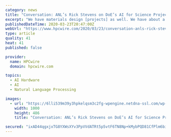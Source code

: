 ```yaml
---
category: news
title: "Conversation: ANL’s Rick Stevens on DoE’s AI for Science Project"
excerpt: "We have materials design [projects] as well. We have about a dozen projects in the pipeline. HPCwire: This seems to suggests that even near term some of the better devices used for advanced AI will be different from traditional CPU-GPU approaches. Is that a fair assumption? Rick Stevens: I think the way to look at it is the architectures ..."
publishedDateTime: 2020-03-23T20:47:00Z
webUrl: "https://www.hpcwire.com/2020/03/23/conversation-anls-rick-stevens-on-does-ai-for-science-project/"
type: article
quality: 41
heat: 41
published: false

provider:
  name: HPCwire
  domain: hpcwire.com

topics:
  - AI Hardware
  - AI
  - Natural Language Processing

images:
  - url: "https://6lli539m39y3hpkelqsm3c2fg-wpengine.netdna-ssl.com/wp-content/uploads/2019/03/Research-and-Development-icon_shutterstock_1264554151.jpg"
    width: 1000
    height: 486
    title: "Conversation: ANL’s Rick Stevens on DoE’s AI for Science Project"

secured: "ixAD44qgxjxTG8YXWsXYv3PpVVdATRt5p5vtF6TN8Np+kMybPQD81CfPlm6biNlzyAINzHV8rEOv0WFuMy688RN3Ku49C/8j8ceWjwbs2C3GfTd80pwKVw7JCTdWtBApql2WE6/asH+2MWlQNfmSTuefBp6E4CX7YOPGHKeSwBq/p/T6mS1sJvaphWok+DZiK2tAWbzxA5NQPwRR3Y/ImA7pYBXVrymRgy3wkoNgmpHY1giiRyabxTvCzSoZI5TrxaL5SI470WzJcSrcsj5ibuR4EKxLkQjBBY9QBBn0NjwjR0vF5KDEkCwVBNyxvL0U6T31d0a4iTbMbRZXaXlHvJbfcyNreBZ/inI3Ym1sMf8lnM2bCBuZ8793HxEDUL+afKI/KDTaHRqC9j09q8MyA6aTJkkLsgXWn3KXtVMTq9g2s6+h5iETnbtmnTdOd0HL/wuRWO4OKg5Dql81w3IfCcSdwmAdGGiW5gpT6SuBEfc=;C2cs5dR39+OJGeBwJNvglg=="
---
```


